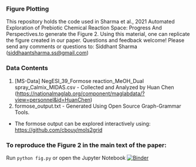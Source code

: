 ### Figure Plotting
This repository holds the code used in Sharma et al., 2021 Automated Exploration of Prebiotic Chemical Reaction Space: Progress And Perspectives.to generate the Figure 2. Using this material, one can replicate the figure created in our paper. Questions and feedback welcome! Please send any comments or questions to: Siddhant Sharma (siddhaantsharma.ss@gmail.com)

### Data Contents
1. [MS-Data] NegESI_39_Formose reaction_MeOH_Dual spray_Calmix_MIDAS.csv - Collected and Analyzed by Huan Chen (https://nationalmaglab.org/component/maglabdata/?view=personnel&id=HuanChen)
2. formose_output.txt - Generated Using Open Source Graph-Grammar Tools.
* The formose output can be explored interactively using: https://github.com/cbouy/mols2grid

### To reproduce the Figure 2 in the main text of the paper:
Run ``` python fig.py ``` or open the Jupyter Notebook [![Binder](https://mybinder.org/badge_logo.svg)](https://mybinder.org/v2/gh/ssiddhantsharma/sharmaaryacruzcleaves2021/HEAD)


